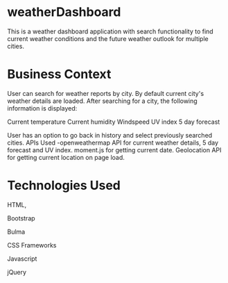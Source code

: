 # weatherDashboard


This is a weather dashboard application with search functionality to find current weather conditions and the future weather outlook for multiple cities.

# Business Context

User can search for weather reports by city. By default current city's weather details are loaded.
After searching for a city, the following information is displayed:

Current temperature
Current humidity
Windspeed
UV index
5 day forecast

User has an option to go back in history and select previously searched cities.
APIs Used -openweathermap API for current weather details, 5 day forecast and UV index.
moment.js for getting current date.
Geolocation API for getting current location on page load.


# Technologies Used

HTML, 

Bootstrap

Bulma 

CSS Frameworks

Javascript

jQuery

